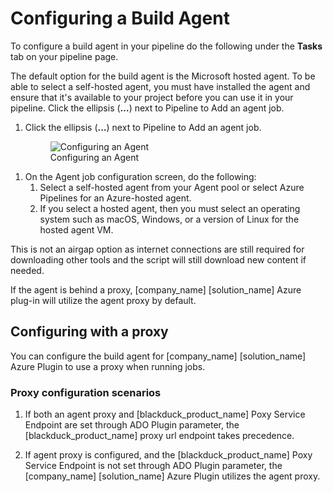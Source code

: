# Configuring a Build Agent
To configure a build agent in your pipeline do the following under the **Tasks** tab on your pipeline page.

The default option for the build agent is the Microsoft hosted agent. To be able to select a self-hosted agent, you must have installed the agent and ensure that it's available to your project before you can use it in your pipeline. Click the ellipsis (**…**) next to Pipeline to Add an agent job.

1. Click the ellipsis (**…**) next to Pipeline to Add an agent job.

   <figure>
    <img src="../azureplugin/images/configuringagent.png"
         alt="Configuring an Agent">
    <figcaption>Configuring an Agent</figcaption>
</figure>

1. On the Agent job configuration screen, do the following:
   1. Select a self-hosted agent from your Agent pool or select Azure Pipelines for an Azure-hosted agent.
   1. If you select a hosted agent, then you must select an operating system such as macOS, Windows, or a version of Linux for the hosted agent VM.
   
<note type="tip">This is not an airgap option as internet connections are still required for downloading other tools and the script will still download new content if needed.</note>

<note type="note">If the agent is behind a proxy, [company_name] [solution_name] Azure plug-in will utilize the agent proxy by default.</note>

## Configuring with a proxy

You can configure the build agent for [company_name] [solution_name] Azure Plugin to use a proxy when running jobs.

### Proxy configuration scenarios

1. If both an agent proxy and [blackduck_product_name] Poxy Service Endpoint are set through ADO Plugin parameter, the [blackduck_product_name] proxy url endpoint takes precedence.

2. If agent proxy is configured, and the [blackduck_product_name] Poxy Service Endpoint is not set through ADO Plugin parameter, the [company_name] [solution_name] Azure Plugin utilizes the agent proxy.
